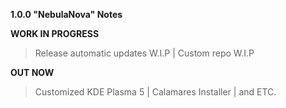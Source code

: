 **1.0.0 "NebulaNova" Notes**

**WORK IN PROGRESS**
> Release automatic updates W.I.P
|
> Custom repo W.I.P

**OUT NOW**
> Customized KDE Plasma 5
|
> Calamares Installer
|
> and ETC.
